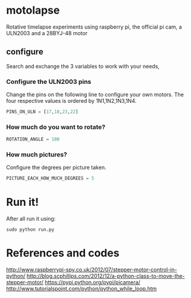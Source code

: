 motolapse
=========

Rotative timelapse experiments using raspberry pi, the official pi cam, a ULN2003 and a 28BYJ-48 motor

## configure

Search and exchange the 3 variables to work with your needs,

### Configure the ULN2003 pins

Change the pins on the following line to configure your own motors. The four respective values is ordered by 1N1,1N2,1N3,1N4.

```python
PINS_ON_ULN = [17,18,23,22]
```
### How much do you want to rotate?

```python
ROTATION_ANGLE = 180
```
### How much pictures?

Configure the degrees per picture taken.

```python
PICTURE_EACH_HOW_MUCH_DEGREES = 5
```



# Run it!

After all run it using:

`sudo python run.py`

# References and codes

http://www.raspberrypi-spy.co.uk/2012/07/stepper-motor-control-in-python/
http://blog.scphillips.com/2012/12/a-python-class-to-move-the-stepper-motor/
https://pypi.python.org/pypi/picamera/
http://www.tutorialspoint.com/python/python_while_loop.htm


